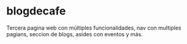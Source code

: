 # blogdecafe
Tercera pagina web con múltiples funcionalidades, nav con multiples pagians, seccion de blogs, asides con eventos y más.
